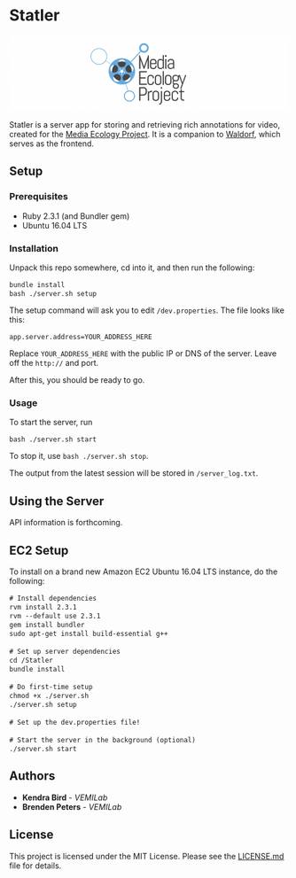 # Statler

![Media Ecology Project Image](/media/mep-banner.png)

Statler is a server app for storing and retrieving rich annotations for video, created for the [Media Ecology Project](https://sites.dartmouth.edu/mediaecology/). It is a companion to [Waldorf](https://github.com/seieibob/Waldorf), which serves as the frontend.

## Setup

### Prerequisites

* Ruby 2.3.1 (and Bundler gem)
* Ubuntu 16.04 LTS

### Installation

Unpack this repo somewhere, cd into it, and then run the following:

```
bundle install
bash ./server.sh setup
```

The setup command will ask you to edit `/dev.properties`. The file looks like this:

```
app.server.address=YOUR_ADDRESS_HERE
```

Replace `YOUR_ADDRESS_HERE` with the public IP or DNS of the server. Leave off the `http://` and port.

After this, you should be ready to go.

### Usage

To start the server, run
```
bash ./server.sh start
```

To stop it, use `bash ./server.sh stop`.

The output from the latest session will be stored in `/server_log.txt`.

## Using the Server

API information is forthcoming.

## EC2 Setup
To install on a brand new Amazon EC2 Ubuntu 16.04 LTS instance, do the following:
```
# Install dependencies
rvm install 2.3.1
rvm --default use 2.3.1
gem install bundler
sudo apt-get install build-essential g++

# Set up server dependencies
cd /Statler
bundle install

# Do first-time setup
chmod +x ./server.sh
./server.sh setup

# Set up the dev.properties file!

# Start the server in the background (optional)
./server.sh start
```

## Authors

* **Kendra Bird** - *VEMILab*
* **Brenden Peters** - *VEMILab*

## License

This project is licensed under the MIT License. Please see the [LICENSE.md](/LICENSE.md) file for details.